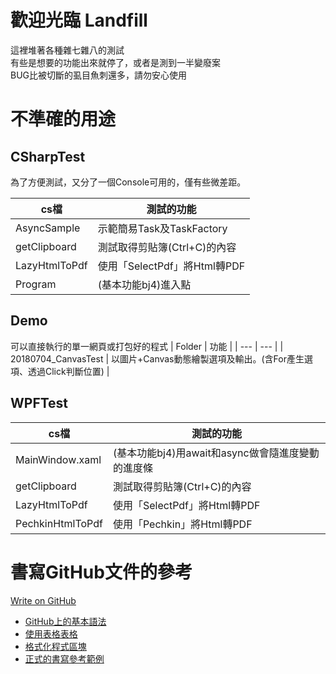 # 歡迎光臨 Landfill 
這裡堆著各種雜七雜八的測試 <br />
有些是想要的功能出來就停了，或者是測到一半變廢案 <br />
BUG比被切斷的虱目魚刺還多，請勿安心使用 <br />

# 不準確的用途

## CSharpTest
為了方便測試，又分了一個Console可用的，僅有些微差距。

| cs檔 | 測試的功能 |
| --- | --- |
| AsyncSample | 示範簡易Task及TaskFactory |
| getClipboard | 測試取得剪貼簿(Ctrl+C)的內容 |
| LazyHtmlToPdf | 使用「SelectPdf」將Html轉PDF |
| Program | (基本功能bj4)進入點 |

## Demo
可以直接執行的單一網頁或打包好的程式
| Folder | 功能 |
| --- | --- |
| 20180704_CanvasTest | 以圖片+Canvas動態繪製選項及輸出。(含For產生選項、透過Click判斷位置) |

## WPFTest
| cs檔 | 測試的功能 |
| --- | --- |
| MainWindow.xaml | (基本功能bj4)用await和async做會隨進度變動的進度條 |
| getClipboard | 測試取得剪貼簿(Ctrl+C)的內容 |
| LazyHtmlToPdf | 使用「SelectPdf」將Html轉PDF |
| PechkinHtmlToPdf | 使用「Pechkin」將Html轉PDF |

# 書寫GitHub文件的參考
[Write on GitHub](https://help.github.com/categories/writing-on-github/) <br />
- [GitHub上的基本語法](https://help.github.com/articles/basic-writing-and-formatting-syntax/) <br />
- [使用表格表格](https://help.github.com/articles/organizing-information-with-tables/) <br />
- [格式化程式區塊](https://help.github.com/articles/creating-and-highlighting-code-blocks/) <br />
- [正式的書寫參考範例](https://gist.github.com/PurpleBooth/109311bb0361f32d87a2) <br />
